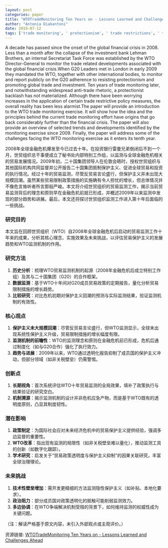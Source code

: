 ```yaml
---
layout: post
categories: paper
title: "WTOTradeMonitoring Ten Years on - Lessons Learned and Challenges Ahead"
author: "Antonia Diakantoni"
date: 2019-07-12
tags: ['trade monitoring', ' protectionism', ' trade restrictions', ' trade facilitation']
---
```


A decade has passed since the onset of the global financial crisis in 2008. Less than a month after the collapse of the investment bank Lehman Brothers, an internal Secretariat Task Force was established by the WTO Director-General to monitor the trade related developments associated with the global financial crisis.When G20 Leaders met in London in early 2009 they mandated the WTO, together with other international bodies, to monitor and report publicly on the G20 adherence to resisting protectionism and promoting global trade and investment. Ten years of trade monitoring later, and notwithstanding widespread anti-trade rhetoric, a protectionist backlash has not materialized. Although there have been worrying increases in the application of certain trade restrictive policy measures, the overall reality has been less alarmist.The paper will provide an introduction to the WTO trade monitoring exercise. It will show how the idea and the principles behind the current trade monitoring effort have origins that go back considerably further than the financial crisis. The paper will also provide an overview of selected trends and developments identified by the monitoring exercise since 2009. Finally, the paper will address some of the challenges facing the WTO monitoring exercise as it enters its tenth year.

2008年全球金融危机爆发至今已过去十年。在投资银行雷曼兄弟倒闭后不到一个月，世贸组织总干事便成立了秘书处内部特别工作组，以监测与全球金融危机相关的贸易发展情况。2009年初，二十国集团领导人在伦敦会晤时，授权世贸组织与其他国际机构共同监督并公开报告二十国集团抵制保护主义、促进全球贸易和投资的执行情况。经过十年的贸易监测，尽管反贸易言论盛行，但保护主义并未出现大规模回潮。虽然某些贸易限制政策措施的实施确有令人担忧的增长，但总体情况并不像危言耸听者所言那般严峻。本文将介绍世贸组织的贸易监测工作，揭示当前贸易监测背后的理念和原则早在金融危机前就已形成，并概述2009年以来监测中发现的部分趋势和进展。最后，本文还将探讨世贸组织监测工作进入第十年后面临的一些挑战。

### 研究目的  
本文旨在回顾世贸组织（WTO）自2008年全球金融危机后启动的贸易监测工作十年来的成果，分析其核心理念、实施效果及未来挑战，以评估贸易保护主义的发展趋势和WTO监测机制的作用。

### 研究方法  
1. **历史分析**：梳理WTO贸易监测机制的起源（2008年金融危机后成立特别工作组）及其与二十国集团（G20）的合作框架。  
2. **数据监测**：基于WTO十年间对G20成员贸易政策的定期报告，量化分析贸易限制措施的增长趋势。  
3. **比较研究**：对比危机初期对保护主义回潮的预测与实际监测结果，验证监测机制的有效性。  

### 核心观点  
1. **保护主义未大规模回潮**：尽管反贸易言论盛行，但WTO监测显示，全球未出现系统性保护主义升级，贸易限制措施的增长幅度有限。  
2. **监测机制的前瞻性**：WTO的监测理念和原则在金融危机前已形成，危机后通过制度化（如与G20合作）强化了执行效力。  
3. **趋势与进展**：2009年以来，WTO通过透明化报告抑制了成员国的保护主义冲动，但部分领域（如非关税壁垒）仍需警惕。  

### 创新点  
1. **长期视角**：首次系统评估WTO十年贸易监测的全局效果，填补了政策执行与结果验证的研究空白。  
2. **机制溯源**：揭示监测机制的设计并非危机应急产物，而是基于WTO既有的透明度原则，凸显其制度韧性。  

### 潜在影响  
1. **政策制定**：为国际社会应对未来经济危机中的贸易保护主义提供经验，强调多边监督的重要性。  
2. **WTO改革**：指出现有监测的局限性（如非关税壁垒难以量化），推动监测工具的创新（如数字化跟踪）。  
3. **学术研究**：启发关于“贸易政策透明度与保护主义抑制”的因果关联研究，丰富全球治理理论。  

### 未来挑战  
1. **技术性壁垒增加**：需开发更精细的方法监测隐性保护主义（如补贴、本地化要求）。  
2. **政治阻力**：部分成员国对政策透明化的抵触可能削弱监测效力。  
3. **多边协调**：在WTO争端解决机制受阻的背景下，如何维持监测的权威性成为关键问题。  

（注：解读严格基于原文内容，未引入外部观点或主观评价。）

资源链接: [WTOTradeMonitoring Ten Years on - Lessons Learned and Challenges Ahead](https://papers.ssrn.com/sol3/papers.cfm?abstract_id=3418819)
